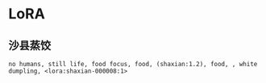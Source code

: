 # LoRA

## 沙县蒸饺

```
no humans, still life, food focus, food, (shaxian:1.2), food, , white dumpling, <lora:shaxian-000008:1>
```

